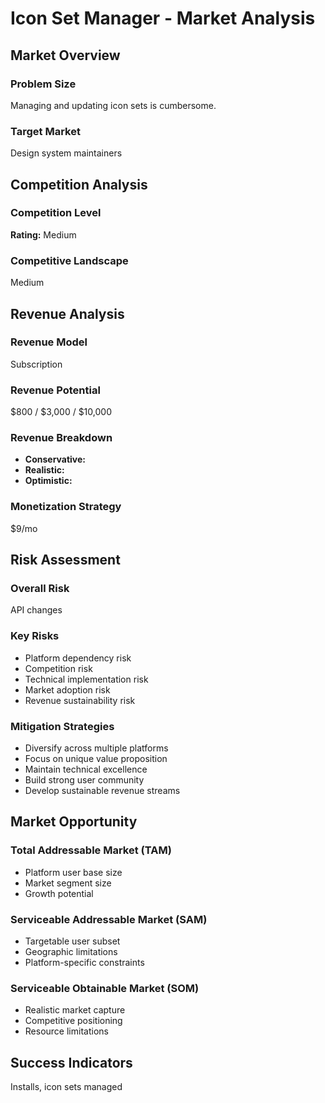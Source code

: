 # Icon Set Manager - Market Analysis

## Market Overview

### Problem Size
Managing and updating icon sets is cumbersome.

### Target Market
Design system maintainers

## Competition Analysis

### Competition Level
**Rating:** Medium

### Competitive Landscape
Medium

## Revenue Analysis

### Revenue Model
Subscription

### Revenue Potential
$800 / $3,000 / $10,000

### Revenue Breakdown
- **Conservative:** 
- **Realistic:** 
- **Optimistic:** 

### Monetization Strategy
$9/mo

## Risk Assessment

### Overall Risk
API changes

### Key Risks
- Platform dependency risk
- Competition risk
- Technical implementation risk
- Market adoption risk
- Revenue sustainability risk

### Mitigation Strategies
- Diversify across multiple platforms
- Focus on unique value proposition
- Maintain technical excellence
- Build strong user community
- Develop sustainable revenue streams

## Market Opportunity

### Total Addressable Market (TAM)
- Platform user base size
- Market segment size
- Growth potential

### Serviceable Addressable Market (SAM)
- Targetable user subset
- Geographic limitations
- Platform-specific constraints

### Serviceable Obtainable Market (SOM)
- Realistic market capture
- Competitive positioning
- Resource limitations

## Success Indicators
Installs, icon sets managed
